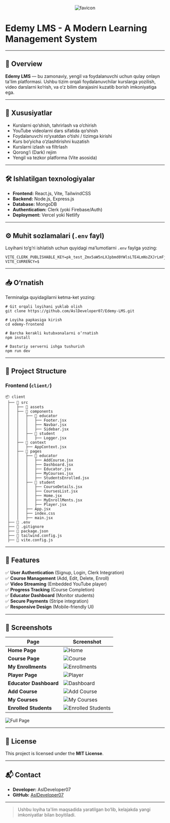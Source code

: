 <div align="center">
  
![favicon](https://github.com/user-attachments/assets/ba86af86-a98e-4842-9cc4-5871c5ef234b)

</div>

# Edemy LMS - A Modern Learning Management System

---

## 📌 Overview

**Edemy LMS** — bu zamonaviy, yengil va foydalanuvchi uchun qulay onlayn ta'lim platformasi. Ushbu tizim orqali foydalanuvchilar kurslarga yozilish, video darslarni ko‘rish, va o‘z bilim darajasini kuzatib borish imkoniyatiga ega.

---

## 🚀 Xususiyatlar

- Kurslarni qo‘shish, tahrirlash va o‘chirish
- YouTube videolarni dars sifatida qo‘shish
- Foydalanuvchi ro‘yxatdan o‘tishi / tizimga kirishi
- Kurs bo‘yicha o‘zlashtirishni kuzatish
- Kurslarni izlash va filtrlash
- Qorong‘i (Dark) rejim
- Yengil va tezkor platforma (Vite asosida)

---

## 🛠️ Ishlatilgan texnologiyalar

- **Frontend:** React.js, Vite, TailwindCSS
- **Backend:** Node.js, Express.js
- **Database:** MongoDB
- **Authentication:** Clerk (yoki Firebase/Auth)
- **Deployment:** Vercel yoki Netlify

---

## ⚙️ Muhit sozlamalari (`.env` fayl)

Loyihani to‘g‘ri ishlatish uchun quyidagi ma’lumotlarni `.env` faylga yozing:

```
VITE_CLERK_PUBLISHABLE_KEY=pk_test_Zmx5aW5nLXJpbmd0YWlsLTE4LmNsZXJrLmFjY291bnRzLmRldiQ
VITE_CURRENCY=$
```

---

## 📥 O‘rnatish

Terminalga quyidagilarni ketma-ket yozing:

```
# Git orqali loyihani yuklab olish
git clone https://github.com/AslDeveloper07/Edemy-LMS.git

# Loyiha papkasiga kirish
cd edemy-frontend

# Barcha kerakli kutubxonalarni o‘rnatish
npm install

# Dasturiy serverni ishga tushurish
npm run dev
```

---

## 📂 Project Structure

### **Frontend (`client/`)**
```
📦 client
 ├── 📂 src
 │   ├── 📂 assets
 │   ├── 📂 components
 │   │   ├── 📂 educator
 │   │   │   ├── Footer.jsx
 │   │   │   ├── Navbar.jsx
 │   │   │   ├── Sidebar.jsx
 │   │   ├── 📂 student
 │   │   │   ├── Logger.jsx
 │   ├── 📂 context
 │   │   ├── AppContext.jsx
 │   ├── 📂 pages
 │   │   ├── 📂 educator
 │   │   │   ├── AddCourse.jsx
 │   │   │   ├── Dashboard.jsx
 │   │   │   ├── Educator.jsx
 │   │   │   ├── MyCourses.jsx
 │   │   │   ├── StudentsEnrolled.jsx
 │   │   ├── 📂 student
 │   │   │   ├── CourseDetails.jsx
 │   │   │   ├── CoursesList.jsx
 │   │   │   ├── Home.jsx
 │   │   │   ├── MyEnrollMents.jsx
 │   │   │   ├── Player.jsx
 │   │   ├── App.jsx
 │   │   ├── index.css
 │   │   ├── main.jsx
 ├── 📜 .env
 ├── 📜 .gitignore
 ├── 📜 package.json
 ├── 📜 tailwind.config.js
 ├── 📜 vite.config.js
```

---

## 🌟 Features

✅ **User Authentication** (Signup, Login, Clerk Integration)  
✅ **Course Management** (Add, Edit, Delete, Enroll)  
✅ **Video Streaming** (Embedded YouTube player)  
✅ **Progress Tracking** (Course Completion)  
✅ **Educator Dashboard** (Monitor students)  
✅ **Secure Payments** (Stripe integration)  
✅ **Responsive Design** (Mobile-friendly UI)

---

## 📸 Screenshots

| Page | Screenshot |
|------|------------|
| **Home Page** | ![Home](https://github.com/user-attachments/assets/03cf6bd7-8c30-4817-ad49-4a8fe8000541) |
| **Course Page** | ![Course](https://github.com/user-attachments/assets/e42c2660-8271-42ae-b7e3-c5278b6a9cf1) |
| **My Enrollments** | ![Enrollments](https://github.com/user-attachments/assets/a88cf7c1-cab1-4106-a64d-d7cfd5d9d4b7) |
| **Player Page** | ![Player](https://github.com/user-attachments/assets/cdc8fb2a-6f44-416f-b4bd-2f35b7acfbbd) |
| **Educator Dashboard** | ![Dashboard](https://github.com/user-attachments/assets/6c3bec05-805e-4652-ac51-113fd870b267) |
| **Add Course** | ![Add Course](https://github.com/user-attachments/assets/ee846dba-7b14-4006-ae95-8ff76402ed8d) |
| **My Courses** | ![My Courses](https://github.com/user-attachments/assets/e9f1b602-fc46-4dd7-8833-f1d8b15f43a1) |
| **Enrolled Students** | ![Enrolled Students](https://github.com/user-attachments/assets/6d118429-4aa0-487e-ad6c-1f37af3f9968) |

![Full Page](https://github.com/user-attachments/assets/6eb66c29-6a73-4f98-9c15-7625a903a109)

---

## 📜 License

This project is licensed under the **MIT License**.

---

## 📬 Contact

- **Developer:** AslDeveloper07  
- **GitHub:** [AslDeveloper07](https://github.com/AslDeveloper07)

---

> Ushbu loyiha ta'lim maqsadida yaratilgan bo‘lib, kelajakda yangi imkoniyatlar bilan boyitiladi.
